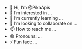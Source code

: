 - 👋 Hi, I’m @PikaApis
- 👀 I’m interested in ...
- 🌱 I’m currently learning ...
- 💞️ I’m looking to collaborate on ...
- 📫 How to reach me ...
- 😄 Pronouns: ...
- ⚡ Fun fact: ...

<!---
PikaApis/PikaApis is a ✨ special ✨ repository because its `README.md` (this file) appears on your GitHub profile.
You can click the Preview link to take a look at your changes.
--->

